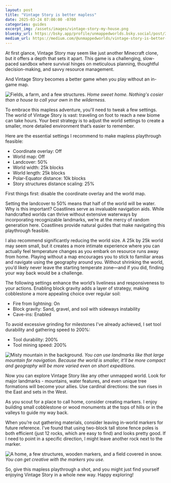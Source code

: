 ```yaml
---
layout: post
title: "Vintage Story is better mapless"
date: 2025-03-24 07:00:00 -0700
categories: guides
excerpt_img: /assets/images/vintage-story-my-house.png
bluesky_url: https://bsky.app/profile/unmappedworlds.bsky.social/post/3lprgmezwls23
medium_url: https://medium.com/@unmappedworlds/vintage-story-is-better-mapless-29b6f89b34fc
---
```


At first glance, Vintage Story may seem like just another Minecraft clone, but it offers a depth that sets it apart. This game is a challenging, slow-paced sandbox where survival hinges on meticulous planning, thoughtful decision-making, and savvy resource management.

And Vintage Story becomes a better game when you play without an in-game map.

![Fields, a farm, and a few structures.](/assets/images/vintage-story-my-house.png)
*Home sweet home. Nothing's cosier than a house to call your own in the wilderness.*

To embrace this mapless adventure, you'll need to tweak a few settings. The world of Vintage Story is vast: traveling on foot to reach a new biome can take hours. Your best strategy is to adjust the world settings to create a smaller, more detailed environment that’s easier to remember.

Here are the essential settings I recommend to make mapless playthrough feasible:

* Coordinate overlay: Off
* World map: Off
* Landcover: 50%
* World width: 25k blocks
* World length: 25k blocks
* Polar-Equator distance: 10k blocks
* Story structures distance scaling: 25%

First things first: disable the coordinate overlay and the world map.

Setting the landcover to 50% means that half of the world will be water. Why is this important? Coastlines serve as invaluable navigation aids. While handcrafted worlds can thrive without extensive waterways by incorporating recognizable landmarks, we’re at the mercy of random generation here. Coastlines provide natural guides that make navigating this playthrough feasible.

I also recommend significantly reducing the world size. A 25k by 25k world may seem small, but it creates a more intimate experience where you can actually feel temperature changes as you embark on resource runs away from home. Playing without a map encourages you to stick to familiar areas and navigate using the geography around you. Without shrinking the world, you’d likely never leave the starting temperate zone—and if you did, finding your way back would be a challenge.

The following settings enhance the world’s liveliness and responsiveness to your actions. Enabling block gravity adds a layer of strategy, making cobblestone a more appealing choice over regular soil:

* Fire from lightning: On
* Block gravity: Sand, gravel, and soil with sideways instability
* Cave-ins: Enabled

To avoid excessive grinding for milestones I've already achieved, I set tool durability and gathering speed to 200%:

* Tool durability: 200%
* Tool mining speed: 200%

![Misty mountain in the background.](/assets/images/vintage-story-misty-mountain.png)
*You can use landmarks like that large mountain for navigation. Because the world is smaller, it'll be more compact and geography will be more varied even on short expeditions.*

Now you can explore Vintage Story like any other unmapped world. Look for major landmarks - mountains, water features, and even unique tree formations will become your allies. Use cardinal directions: the sun rises in the East and sets in the West.

As you scout for a place to call home, consider creating markers. I enjoy building small cobblestone or wood monuments at the tops of hills or in the valleys to guide my way back.

When you’re out gathering materials, consider leaving in-world markers for future reference. I've found that using two-block tall stone fence poles is both efficient (just 12 rocks, which are easy to find) and looks pretty good. If I need to point in a specific direction, I might leave another rock next to the marker.

![A home, a few structures, wooden markers, and a field covered in snow.](/assets/images/vintage-story-winter.png)
*You can get creative with the markers you use.*

So, give this mapless playthrough a shot, and you might just find yourself enjoying Vintage Story in a whole new way. Happy exploring!
